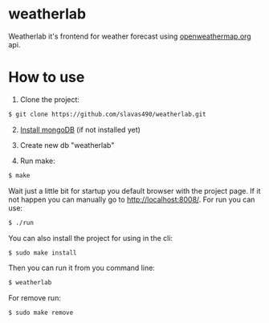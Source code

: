 # weatherlab

Weatherlab it's frontend for weather forecast using [openweathermap.org](http://openweathermap.org/) api.


# How to use

1) Clone the project:
```bash
$ git clone https://github.com/slavas490/weatherlab.git
```

2) [Install mongoDB](https://docs.mongodb.com/manual/installation/) (if not installed yet)

3) Create new db "weatherlab"

4) Run make:
```bash
$ make
```

Wait just a little bit for startup you default browser with the project page. If it not happen you can manually go to [http://localhost:8008/](http://localhost:8008/). For run you can use:
```bash
$ ./run
```

You can also install the project for using in the cli:
```bash
$ sudo make install
```

Then you can run it from you command line:
```bash
$ weatherlab
```

For remove run:
```bash
$ sudo make remove

